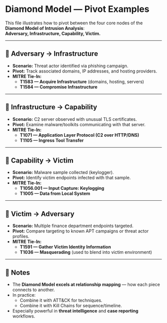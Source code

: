 # Diamond Model — Pivot Examples

This file illustrates how to pivot between the four core nodes of the **Diamond Model of Intrusion Analysis**:  
**Adversary, Infrastructure, Capability, Victim.**

---

## 📌 Adversary → Infrastructure
- **Scenario:** Threat actor identified via phishing campaign.  
- **Pivot:** Track associated domains, IP addresses, and hosting providers.  
- **MITRE Tie-In:** 
  - **T1583 — Acquire Infrastructure** (domains, hosting, servers)  
  - **T1584 — Compromise Infrastructure**  

---

## 📌 Infrastructure → Capability
- **Scenario:** C2 server observed with unusual TLS certificates.  
- **Pivot:** Examine malware/toolkits communicating with that server.  
- **MITRE Tie-In:**  
  - **T1071 — Application Layer Protocol (C2 over HTTP/DNS)**  
  - **T1105 — Ingress Tool Transfer**

---

## 📌 Capability → Victim
- **Scenario:** Malware sample collected (keylogger).  
- **Pivot:** Identify victim endpoints infected with that sample.  
- **MITRE Tie-In:**  
  - **T1056.001 — Input Capture: Keylogging**  
  - **T1005 — Data from Local System**

---

## 📌 Victim → Adversary
- **Scenario:** Multiple finance department endpoints targeted.  
- **Pivot:** Compare targeting to known APT campaigns or threat actor profiles.  
- **MITRE Tie-In:**  
  - **T1591 — Gather Victim Identity Information**  
  - **T1036 — Masquerading** (used to blend into victim environment)

---

## 📝 Notes
- The **Diamond Model excels at relationship mapping** — how each piece connects to another.  
- In practice:  
  - Combine it with ATT&CK for techniques.  
  - Combine it with Kill Chains for sequence/timeline.  
- Especially powerful in **threat intelligence** and **case reporting** workflows.  
